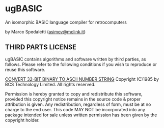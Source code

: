 # ugBASIC

An isomorphic BASIC language compiler for retrocomputers

by Marco Spedaletti (asimov@mclink.it)

## THIRD PARTS LICENSE

ugBASIC contains algorithms and software written
by third parties, as follows. Please refer to the following
conditions if you wish to reproduce or reuse this software.

[CONVERT 32-BIT BINARY TO ASCII NUMBER STRING](https://github.com/spotlessmind1975/ugbasic/blob/main/ugbc/src/hw/6502/bits_to_string.asm)
Copyright (C)1985 by BCS Technology Limited.  All rights reserved.

Permission is hereby granted to copy and redistribute this software,
provided this copyright notice remains in the source code & proper
attribution is given.  Any redistribution, regardless of form, must
be at no charge to the end user. This code MAY NOT be incorporated
into any package intended for sale unless written permission has
been given by the copyright holder.
